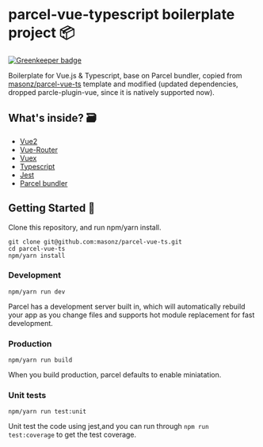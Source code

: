 # parcel-vue-typescript boilerplate project 📦

[![Greenkeeper badge](https://badges.greenkeeper.io/gschafra/parcel-vue-typescript-boilerplate.svg)](https://greenkeeper.io/)

Boilerplate for Vue.js & Typescript, base on Parcel bundler, copied from [masonz/parcel-vue-ts](https://github.com/masonz/parcel-vue-ts) template and modified (updated dependencies, dropped parcle-plugin-vue, since it is natively supported now).

## What's inside? 🗃
* [Vue2](https://github.com/vuejs/vue)
* [Vue-Router](https://github.com/vuejs/vue-router)
* [Vuex](https://github.com/vuejs/vuex)
* [Typescript](https://github.com/Microsoft/TypeScript)
* [Jest](https://github.com/facebook/jest)
* [Parcel bundler](https://github.com/parcel-bundler/parcel)

## Getting Started 🚀
Clone this repository, and run npm/yarn install.
```
git clone git@github.com:masonz/parcel-vue-ts.git
cd parcel-vue-ts
npm/yarn install
```

### Development
```
npm/yarn run dev
```
Parcel has a development server built in, which will automatically rebuild your app as you change files and supports hot module replacement for fast development.

### Production
```
npm/yarn run build
```
When you build production, parcel defaults to enable miniatation.

### Unit tests
```
npm/yarn run test:unit
```
Unit test the code using jest,and you can run through ` npm run test:coverage ` to get the test coverage.


